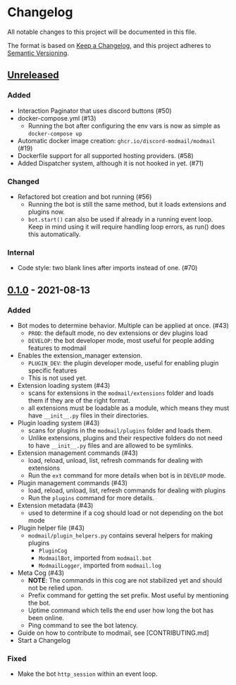 # Changelog

All notable changes to this project will be documented in this file.

The format is based on [Keep a Changelog](https://keepachangelog.com/en/1.0.0/),
and this project adheres to [Semantic Versioning](https://semver.org/spec/v2.0.0.html).

## [Unreleased]

### Added

- Interaction Paginator that uses discord buttons (#50)
- docker-compose.yml (#13)
    - Running the bot after configuring the env vars is now as simple as `docker-compose up`
- Automatic docker image creation: `ghcr.io/discord-modmail/modmail` (#19)
- Dockerfile support for all supported hosting providers. (#58)
- Added Dispatcher system, although it is not hooked in yet. (#71)

### Changed

- Refactored bot creation and bot running (#56)
    - Running the bot is still the same method, but it loads extensions and plugins now.
    - `bot.start()` can also be used if already in a running event loop. Keep in mind using it will require
        handling loop errors, as run() does this automatically.

### Internal

- Code style: two blank lines after imports instead of one. (#70)


## [0.1.0] - 2021-08-13

### Added

- Bot modes to determine behavior. Multiple can be applied at once. (#43)
    - `PROD`: the default mode, no dev extensions or dev plugins load
    - `DEVELOP`: the bot developer mode, most useful for people adding features to modmail
- Enables the extension_manager extension.
    - `PLUGIN_DEV`: the plugin developer mode, useful for enabling plugin specific features
    - This is not used yet.
- Extension loading system (#43)
    - scans for extensions in the `modmail/extensions` folder and loads them if they are of the right format.
    - all extensions must be loadable as a module, which means they must have `__init__.py` files in their directories.
- Plugin loading system (#43)
    - scans for plugins in the `modmail/plugins` folder and loads them.
    - Unlike extensions, plugins and their respective folders do not need to have `__init__.py` files and are allowed to be symlinks.
- Extension management commands (#43)
    - load, reload, unload, list, refresh commands for dealing with extensions
    - Run the `ext` command for more details when bot is in `DEVELOP` mode.
- Plugin management commands (#43)
    - load, reload, unload, list, refresh commands for dealing with plugins
    - Run the `plugins` command for more details.
- Extension metadata (#43)
  - used to determine if a cog should load or not depending on the bot mode
- Plugin helper file (#43)
    - `modmail/plugin_helpers.py` contains several helpers for making plugins
        - `PluginCog`
        - `ModmailBot`, imported from `modmail.bot`
        - `ModmailLogger`, imported from `modmail.log`
- Meta Cog (#43)
    - **NOTE**: The commands in this cog are not stabilized yet and should not be relied upon.
    - Prefix command for getting the set prefix. Most useful by mentioning the bot.
    - Uptime command which tells the end user how long the bot has been online.
    - Ping command to see the bot latency.
- Guide on how to contribute to modmail, see \[CONTRIBUTING.md\] <!-- #TODO: Make this a link -->
- Start a Changelog

### Fixed

- Make the bot `http_session` within an event loop.

[0.1.0]: https://github.com/discord-modmail/modmail/releases/tag/v0.1.0
[unreleased]: https://github.com/discord-modmail/modmail/compare/v0.1.0...main
